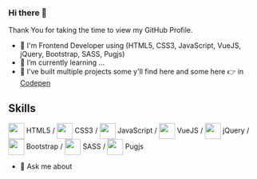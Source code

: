 ### Hi there 👋

Thank You for taking the time to view my GitHub Profile.

- 🔭 I'm Frontend Developer using (HTML5, CSS3, JavaScript, VueJS, jQuery, Bootstrap, SASS, Pugjs)
- 🌱 I’m currently learning ...
- 👯 I've built multiple projects some y'll find here and some here 👉 in [Codepen](https://codepen.io/mogoodia)
## Skills
  <img width = '32px' align= 'center' src="https://raw.githubusercontent.com/rahulbanerjee26/githubAboutMeGenerator/main/icons/html.svg"/> HTML5 / <img width = '32px' align= 'center' src="https://raw.githubusercontent.com/rahulbanerjee26/githubAboutMeGenerator/main/icons/css.svg"/> CSS3 / <img width = '32px' align= 'center' src="https://raw.githubusercontent.com/rahulbanerjee26/githubAboutMeGenerator/main/icons/javascript.svg"/> JavaScript / <img width = '32px' align= 'center' src="https://raw.githubusercontent.com/rahulbanerjee26/githubAboutMeGenerator/main/icons/vuejs.svg"/> VueJS / <img width = '32px' align= 'center' src="https://seeklogo.com/images/J/jquery-logo-CFE6ECE363-seeklogo.com.png"/> jQuery / <img width = '32px' align= 'center' src="https://raw.githubusercontent.com/rahulbanerjee26/githubAboutMeGenerator/main/icons/bootstrap.svg"/> Bootstrap / <img width = '32px' align= 'center' src="https://raw.githubusercontent.com/rahulbanerjee26/githubAboutMeGenerator/main/icons/sass.svg"/> SASS / <img width = '32px' align= 'center' src="https://raw.githubusercontent.com/rahulbanerjee26/githubAboutMeGenerator/main/icons/pug.svg"/> Pugjs 
- 💬 Ask me about 
